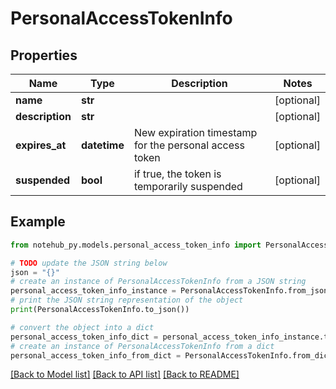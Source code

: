 # PersonalAccessTokenInfo

## Properties

| Name            | Type         | Description                                            | Notes      |
| --------------- | ------------ | ------------------------------------------------------ | ---------- |
| **name**        | **str**      |                                                        | [optional] |
| **description** | **str**      |                                                        | [optional] |
| **expires_at**  | **datetime** | New expiration timestamp for the personal access token | [optional] |
| **suspended**   | **bool**     | if true, the token is temporarily suspended            | [optional] |

## Example

```python
from notehub_py.models.personal_access_token_info import PersonalAccessTokenInfo

# TODO update the JSON string below
json = "{}"
# create an instance of PersonalAccessTokenInfo from a JSON string
personal_access_token_info_instance = PersonalAccessTokenInfo.from_json(json)
# print the JSON string representation of the object
print(PersonalAccessTokenInfo.to_json())

# convert the object into a dict
personal_access_token_info_dict = personal_access_token_info_instance.to_dict()
# create an instance of PersonalAccessTokenInfo from a dict
personal_access_token_info_from_dict = PersonalAccessTokenInfo.from_dict(personal_access_token_info_dict)
```

[[Back to Model list]](../README.md#documentation-for-models) [[Back to API list]](../README.md#documentation-for-api-endpoints) [[Back to README]](../README.md)
